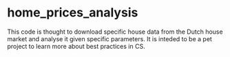 # home_prices_analysis

This code is thought to download specific house data from the Dutch house market and analyse it given specific parameters.
It is inteded to be a pet project to learn more about best practices in CS.
